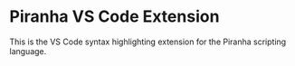 # Piranha VS Code Extension

This is the VS Code syntax highlighting extension for the Piranha scripting language.
